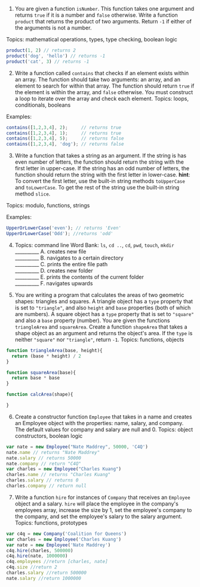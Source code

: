 1. You are given a function `isNumber`. This function takes one argument and returns `true` if it is a number and `false` otherwise.  Write a function `product` that returns the product of two arguments. Return `-1` if either of the arguments is not a number.

Topics: mathematical operations, types, type checking, boolean logic

```javascript
product(1, 2) // returns 2
product('dog', 'hello') // returns -1
product('cat', 3) // returns -1
```

2. Write a function called `contains` that checks if an element exists within an array. The function should take two arguments: an array, and an element to search for within that array. The function should return `true` if the element is within the array, and `false` otherwise. You must construct a loop to iterate over the array and check each element.
Topics: loops, conditionals, booleans

Examples:
```javascript
contains([1,2,3,4], 2);     // returns true
contains([1,2,3,4], 1);     // returns true
contains([1,2,3,4], 5);     // returns false
contains([1,2,3,4], 'dog'); // returns false
```

3. Write a function that takes a string as an argument. If the string is has even number of letters, the function should return the string with the first letter in upper-case. If the string has an odd number of letters, the function should return the string with the first letter in lower-case. **hint**: To convert the first letter, use the built-in string methods `toUpperCase` and `toLowerCase`. To get the rest of the string use the built-in string method `slice`.

Topics: modulo, functions, strings

Examples:
```js
UpperOrLowerCase('even'); // returns 'Even'
UpperOrLowerCase('Odd'); //returns 'odd'
```

4. Topics: command line
Word Bank: `ls`, `cd ..`, `cd`, `pwd`, `touch`, `mkdir` <br>
__________ A. creates new file <br>
__________ B. navigates to a certain directory <br>
__________ C. prints the entire file path <br>
__________ D. creates new folder <br>
__________ E. prints the contents of the current folder <br>
__________ F. navigates upwards <br>

5. You are writing a program that calculates the areas of two geometric shapes: triangles and squares. A triangle object has a `type` property that is set to `"triangle"`, and also `height` and `base` properties (both of which are numbers). A square object has a `type` property that is set to `"square"` and also a `base` property (number). You are given the functions `triangleArea` and `squareArea`. Create a function `shapeArea` that takes a shape object as an argument and returns the object's area. If the `type` is neither `"square"` nor `"triangle"`, return `-1`.
Topics: functions, objects

```js
function triangleArea(base, height){
  return (base * height) / 2
}

function squareArea(base){
  return base * base
}

function calcArea(shape){

}
```


6. Create a constructor function `Employee` that takes in a name and creates an Employee object with the properties: name, salary, and company. The default values for company and salary are null and 0.
Topics: object constructors, boolean logic
```js
var nate = new Employee("Nate Maddrey", 50000, 'C4Q')
nate.name // returns "Nate Maddrey"
nate.salary // returns 50000
nate.company // return "C4Q"
var charles = new Employee("Charles Kuang")
charles.name // returns "Charles Kuang"
charles.salary // returns 0
charles.company // return null
```

7. Write a function `hire` for instances of `Company` that receives an `Employee` object and a salary. `hire` will place the employee in the company's employees array, increase the size by 1, set the employee's company to the company, and set the employee's salary to the salary argument.
Topics: functions, prototypes
```js
var c4q = new Company('Coalition for Queens')
var charles = new Employee('Charles Kuang')
var nate = new Employee('Nate Maddrey')
c4q.hire(charles, 500000)
c4q.hire(nate, 1000000)
c4q.employees //return [charles, nate]
c4q.size //return 2
charles.salary //return 500000
nate.salary //return 1000000
```
